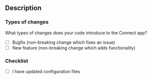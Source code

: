## Description

<!-- Describe the big picture of your changes here. -->

### Types of changes

What types of changes does your code introduce to the Connect app?
<!-- _Put an x in the boxes that apply_ -->

- [ ] Bugfix (non-breaking change which fixes an issue)
- [ ] New feature (non-breaking change which adds functionality)

### Checklist
<!-- _Put an x in the boxes that apply_ -->

- [ ] I have updated configuration files
